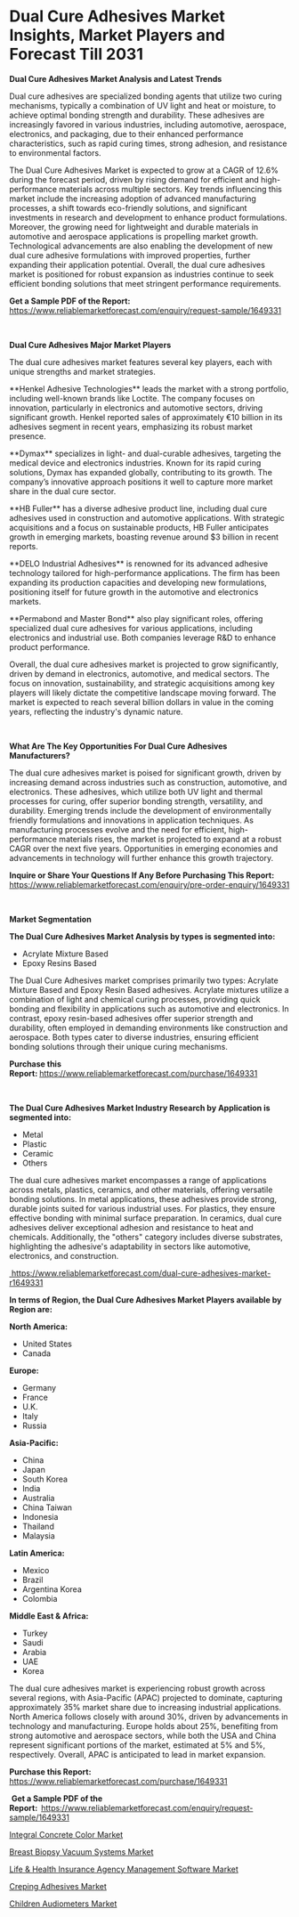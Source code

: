 <p><h1>Dual Cure Adhesives Market Insights, Market Players and Forecast Till 2031</h1></p><p><strong>Dual Cure Adhesives Market Analysis and Latest Trends</strong></p>
<p><p>Dual cure adhesives are specialized bonding agents that utilize two curing mechanisms, typically a combination of UV light and heat or moisture, to achieve optimal bonding strength and durability. These adhesives are increasingly favored in various industries, including automotive, aerospace, electronics, and packaging, due to their enhanced performance characteristics, such as rapid curing times, strong adhesion, and resistance to environmental factors.</p><p>The Dual Cure Adhesives Market is expected to grow at a CAGR of 12.6% during the forecast period, driven by rising demand for efficient and high-performance materials across multiple sectors. Key trends influencing this market include the increasing adoption of advanced manufacturing processes, a shift towards eco-friendly solutions, and significant investments in research and development to enhance product formulations. Moreover, the growing need for lightweight and durable materials in automotive and aerospace applications is propelling market growth. Technological advancements are also enabling the development of new dual cure adhesive formulations with improved properties, further expanding their application potential. Overall, the dual cure adhesives market is positioned for robust expansion as industries continue to seek efficient bonding solutions that meet stringent performance requirements.</p></p>
<p><strong>Get a Sample PDF of the Report:&nbsp;</strong> <a href="https://www.reliablemarketforecast.com/enquiry/request-sample/1649331?utm_campaign=1130&utm_medium=2&utm_source=Github&utm_content=ia&utm_term=10112024&utm_id=dual-cure-adhesives">https://www.reliablemarketforecast.com/enquiry/request-sample/1649331</a></p>
<p>&nbsp;</p>
<p><strong>Dual Cure Adhesives Major Market Players</strong></p>
<p><p>The dual cure adhesives market features several key players, each with unique strengths and market strategies. </p><p>**Henkel Adhesive Technologies** leads the market with a strong portfolio, including well-known brands like Loctite. The company focuses on innovation, particularly in electronics and automotive sectors, driving significant growth. Henkel reported sales of approximately €10 billion in its adhesives segment in recent years, emphasizing its robust market presence.</p><p>**Dymax** specializes in light- and dual-curable adhesives, targeting the medical device and electronics industries. Known for its rapid curing solutions, Dymax has expanded globally, contributing to its growth. The company’s innovative approach positions it well to capture more market share in the dual cure sector.</p><p>**HB Fuller** has a diverse adhesive product line, including dual cure adhesives used in construction and automotive applications. With strategic acquisitions and a focus on sustainable products, HB Fuller anticipates growth in emerging markets, boasting revenue around $3 billion in recent reports.</p><p>**DELO Industrial Adhesives** is renowned for its advanced adhesive technology tailored for high-performance applications. The firm has been expanding its production capacities and developing new formulations, positioning itself for future growth in the automotive and electronics markets.</p><p>**Permabond and Master Bond** also play significant roles, offering specialized dual cure adhesives for various applications, including electronics and industrial use. Both companies leverage R&D to enhance product performance.</p><p>Overall, the dual cure adhesives market is projected to grow significantly, driven by demand in electronics, automotive, and medical sectors. The focus on innovation, sustainability, and strategic acquisitions among key players will likely dictate the competitive landscape moving forward. The market is expected to reach several billion dollars in value in the coming years, reflecting the industry's dynamic nature.</p></p>
<p>&nbsp;</p>
<p><strong>What Are The Key Opportunities For Dual Cure Adhesives Manufacturers?</strong></p>
<p><p>The dual cure adhesives market is poised for significant growth, driven by increasing demand across industries such as construction, automotive, and electronics. These adhesives, which utilize both UV light and thermal processes for curing, offer superior bonding strength, versatility, and durability. Emerging trends include the development of environmentally friendly formulations and innovations in application techniques. As manufacturing processes evolve and the need for efficient, high-performance materials rises, the market is projected to expand at a robust CAGR over the next five years. Opportunities in emerging economies and advancements in technology will further enhance this growth trajectory.</p></p>
<p><strong>Inquire or Share Your Questions If Any Before Purchasing This Report:</strong> <a href="https://www.reliablemarketforecast.com/enquiry/pre-order-enquiry/1649331?utm_campaign=1130&utm_medium=2&utm_source=Github&utm_content=ia&utm_term=10112024&utm_id=dual-cure-adhesives">https://www.reliablemarketforecast.com/enquiry/pre-order-enquiry/1649331</a></p>
<p>&nbsp;</p>
<p><strong>Market Segmentation</strong></p>
<p><strong>The Dual Cure Adhesives Market Analysis by types is segmented into:</strong></p>
<p><ul><li>Acrylate Mixture Based</li><li>Epoxy Resins Based</li></ul></p>
<p><p>The Dual Cure Adhesives market comprises primarily two types: Acrylate Mixture Based and Epoxy Resin Based adhesives. Acrylate mixtures utilize a combination of light and chemical curing processes, providing quick bonding and flexibility in applications such as automotive and electronics. In contrast, epoxy resin-based adhesives offer superior strength and durability, often employed in demanding environments like construction and aerospace. Both types cater to diverse industries, ensuring efficient bonding solutions through their unique curing mechanisms.</p></p>
<p><strong>Purchase this Report:&nbsp;</strong><a href="https://www.reliablemarketforecast.com/purchase/1649331?utm_campaign=1130&utm_medium=2&utm_source=Github&utm_content=ia&utm_term=10112024&utm_id=dual-cure-adhesives">https://www.reliablemarketforecast.com/purchase/1649331</a></p>
<p>&nbsp;</p>
<p><strong>The Dual Cure Adhesives Market Industry Research by Application is segmented into:</strong></p>
<p><ul><li>Metal</li><li>Plastic</li><li>Ceramic</li><li>Others</li></ul></p>
<p><p>The dual cure adhesives market encompasses a range of applications across metals, plastics, ceramics, and other materials, offering versatile bonding solutions. In metal applications, these adhesives provide strong, durable joints suited for various industrial uses. For plastics, they ensure effective bonding with minimal surface preparation. In ceramics, dual cure adhesives deliver exceptional adhesion and resistance to heat and chemicals. Additionally, the "others" category includes diverse substrates, highlighting the adhesive's adaptability in sectors like automotive, electronics, and construction.</p></p>
<p><a href="https://www.reliablemarketforecast.com/dual-cure-adhesives-market-r1649331?utm_campaign=1130&utm_medium=2&utm_source=Github&utm_content=ia&utm_term=10112024&utm_id=dual-cure-adhesives">&nbsp;https://www.reliablemarketforecast.com/dual-cure-adhesives-market-r1649331</a></p>
<p><strong>In terms of Region, the Dual Cure Adhesives Market Players available by Region are:</strong></p>
<p>
    <p> <strong> North America: </strong>
        <ul>
            <li>United States</li>
            <li>Canada</li>
        </ul>
        </p> 
    <p> <strong> Europe: </strong>
        <ul>
            <li>Germany</li>
            <li>France</li>
            <li>U.K.</li>
            <li>Italy</li>
            <li>Russia</li>
        </ul>
        </p> 
    <p> <strong> Asia-Pacific: </strong>
        <ul>
            <li>China</li>
            <li>Japan</li>
            <li>South Korea</li>
            <li>India</li>
            <li>Australia</li>
            <li>China Taiwan</li>
            <li>Indonesia</li>
            <li>Thailand</li>
            <li>Malaysia</li>
        </ul>
        </p> 
    <p> <strong> Latin America: </strong>
        <ul>
            <li>Mexico</li>
            <li>Brazil</li>
            <li>Argentina Korea</li>
            <li>Colombia</li>
        </ul>
        </p> 
    <p> <strong> Middle East & Africa: </strong>
        <ul>
            <li>Turkey</li>
            <li>Saudi</li>
            <li>Arabia</li>
            <li>UAE</li>
            <li>Korea</li>
        </ul>
    </p>
    </p>
<p><p>The dual cure adhesives market is experiencing robust growth across several regions, with Asia-Pacific (APAC) projected to dominate, capturing approximately 35% market share due to increasing industrial applications. North America follows closely with around 30%, driven by advancements in technology and manufacturing. Europe holds about 25%, benefiting from strong automotive and aerospace sectors, while both the USA and China represent significant portions of the market, estimated at 5% and 5%, respectively. Overall, APAC is anticipated to lead in market expansion.</p></p>
<p><strong>Purchase this Report: </strong><a href="https://www.reliablemarketforecast.com/purchase/1649331?utm_campaign=1130&utm_medium=2&utm_source=Github&utm_content=ia&utm_term=10112024&utm_id=dual-cure-adhesives">https://www.reliablemarketforecast.com/purchase/1649331</a></p>
<p>&nbsp;<strong>Get a Sample PDF of the Report:&nbsp;&nbsp;</strong><a href="https://www.reliablemarketforecast.com/enquiry/request-sample/1649331?utm_campaign=1130&utm_medium=2&utm_source=Github&utm_content=ia&utm_term=10112024&utm_id=dual-cure-adhesives">https://www.reliablemarketforecast.com/enquiry/request-sample/1649331</a></p>
<p><strong></strong></p>
<p><p><a href="https://github.com/habinadmshaulz/Market-Research-Report-List-1/blob/main/integral-concrete-color-market.md?utm_campaign=1130&utm_medium=2&utm_source=Github&utm_content=ia&utm_term=10112024&utm_id=dual-cure-adhesives">Integral Concrete Color Market</a></p><p><a href="https://issuu.com/reportprime-2/docs/breast-biopsy-vacuum-systems-market_190f5acea9c8b3?utm_campaign=1130&utm_medium=2&utm_source=Github&utm_content=ia&utm_term=10112024&utm_id=dual-cure-adhesives">Breast Biopsy Vacuum Systems Market</a></p><p><a href="https://www.linkedin.com/pulse/booming-life-health-insurance-agency-management-software-market-tigof?utm_campaign=1130&utm_medium=2&utm_source=Github&utm_content=ia&utm_term=10112024&utm_id=dual-cure-adhesives">Life & Health Insurance Agency Management Software Market</a></p><p><a href="https://github.com/markita8qfi/Market-Research-Report-List-1/blob/main/creping-adhesives-market.md?utm_campaign=1130&utm_medium=2&utm_source=Github&utm_content=ia&utm_term=10112024&utm_id=dual-cure-adhesives">Creping Adhesives Market</a></p><p><a href="https://issuu.com/reportprime-2/docs/children-audiometers-market-size-20_7f9f871440fc15?utm_campaign=1130&utm_medium=2&utm_source=Github&utm_content=ia&utm_term=10112024&utm_id=dual-cure-adhesives">Children Audiometers Market</a></p></p>